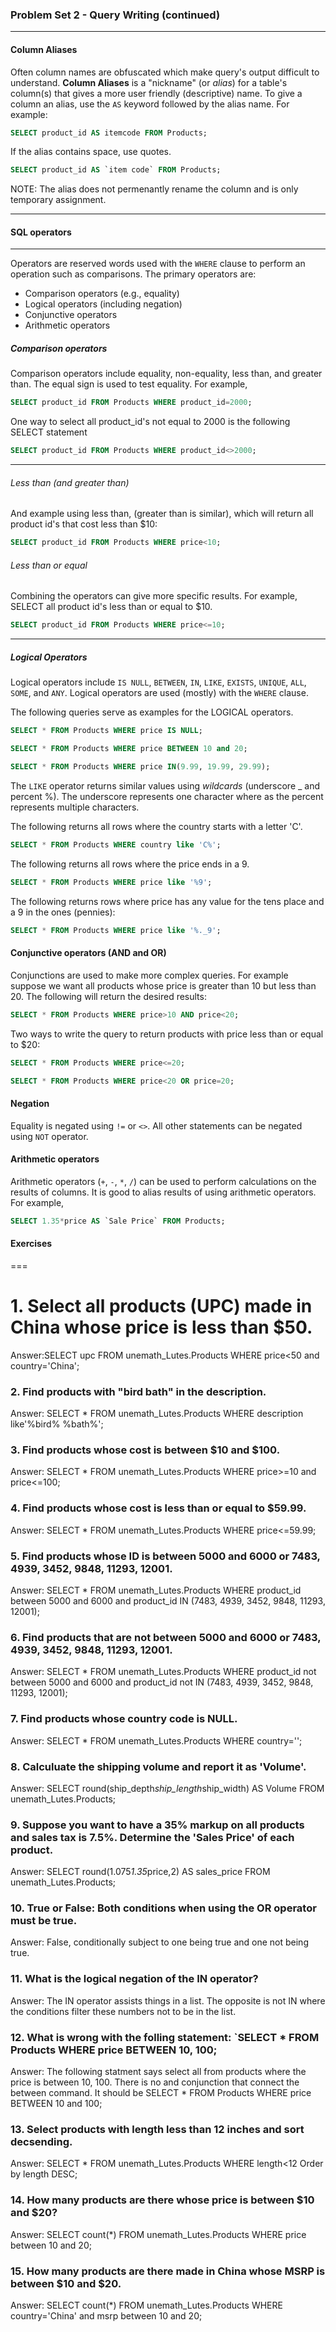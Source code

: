 ### Problem Set 2 - Query Writing (continued)
---



#### Column Aliases

Often column names are obfuscated which make query's output difficult to understand. 
**Column Aliases** is a "nickname" (or *alias*) for a table's column(s) that gives a more user friendly (descriptive) name.
To give a column an alias, use the `AS` keyword followed by the alias name.  For example:

```SQL
SELECT product_id AS itemcode FROM Products;
```

If the alias contains space, use quotes.  

```SQL
SELECT product_id AS `item code` FROM Products;
```

NOTE: The alias does not permenantly rename the column and is only temporary assignment.




---

#### SQL operators

---

Operators are reserved words used with the `WHERE` clause to perform an operation such as comparisons.  The primary operators are:

- Comparison operators (e.g., equality)
- Logical operators (including negation)
- Conjunctive operators
- Arithmetic operators

##### Comparison operators

Comparison operators include equality, non-equality, less than, and greater than.  The equal sign is used to test equality.  For example, 

```SQL
SELECT product_id FROM Products WHERE product_id=2000;
```
One way to select all product_id's not equal to 2000 is the following SELECT statement 

```SQL
SELECT product_id FROM Products WHERE product_id<>2000;
```
---

###### Less than (and greater than)

And example using less than, (greater than is similar), which will return all product id's that cost less than $10:

```SQL
SELECT product_id FROM Products WHERE price<10;
```

###### Less than or equal

Combining the operators can give more specific results.  For example, SELECT all product id's less than or equal to $10.


```SQL
SELECT product_id FROM Products WHERE price<=10;
```

---

##### Logical Operators

Logical operators include `IS NULL`, `BETWEEN`, `IN`, `LIKE`, `EXISTS`, `UNIQUE`, `ALL`, `SOME`, and `ANY`.
Logical operators are used (mostly) with the `WHERE` clause.  

The following queries serve as examples for the LOGICAL operators.


```SQL
SELECT * FROM Products WHERE price IS NULL;
```


```SQL
SELECT * FROM Products WHERE price BETWEEN 10 and 20;
```


```SQL
SELECT * FROM Products WHERE price IN(9.99, 19.99, 29.99);
```

The `LIKE` operator returns similar values using *wildcards* (underscore _ and percent %).  The underscore represents one character where as the percent represents multiple characters.

The following returns all rows where the country starts with a letter 'C'.  

```SQL
SELECT * FROM Products WHERE country like 'C%';
```

The following returns all rows where the price ends in a 9.


```SQL
SELECT * FROM Products WHERE price like '%9';
```

The following returns rows where price has any value for the tens place and a 9 in the ones (pennies):


```SQL
SELECT * FROM Products WHERE price like '%._9';
```

#### Conjunctive operators (AND and OR)

Conjunctions are used to make more complex queries.  For example suppose we want all products whose price is greater than 10 but less than 20.  The following will return the desired results:

```SQL
SELECT * FROM Products WHERE price>10 AND price<20;
```

Two ways to write the query to return products with price less than or equal to $20:


```SQL
SELECT * FROM Products WHERE price<=20;
```


```SQL
SELECT * FROM Products WHERE price<20 OR price=20;
```

#### Negation

Equality is negated using `!=` or `<>`.  All other statements can be negated using `NOT` operator. 



#### Arithmetic operators

Arithmetic operators (`+`, `-`, `*`, `/`) can be used to perform calculations on the results of columns.  It is good to alias results of using arithmetic operators.  For example, 


```SQL
SELECT 1.35*price AS `Sale Price` FROM Products;
```




#### Exercises


===

# 1. Select all products (UPC) made in China whose price is less than $50.
Answer:SELECT upc FROM unemath_Lutes.Products WHERE price<50 and country='China'; 

### 2. Find products with "bird bath" in the description.
Answer: SELECT * FROM unemath_Lutes.Products WHERE description like'%bird% %bath%'; 

### 3. Find products whose cost is between $10 and $100.
Answer: SELECT * FROM unemath_Lutes.Products WHERE price>=10 and price<=100; 

### 4. Find products whose cost is less than or equal to $59.99.
Answer: SELECT * FROM unemath_Lutes.Products WHERE price<=59.99; 

### 5. Find products whose ID is between 5000 and 6000 or 7483, 4939, 3452, 9848, 11293, 12001.
Answer: SELECT * FROM unemath_Lutes.Products WHERE product_id between 5000 and 6000 and product_id IN (7483, 4939, 3452, 9848, 11293, 12001); 

### 6. Find products that are not between 5000 and 6000 or 7483, 4939, 3452, 9848, 11293, 12001.
Answer: SELECT * FROM unemath_Lutes.Products WHERE product_id not between 5000 and 6000 and product_id not IN (7483, 4939, 3452, 9848, 11293, 12001); 

### 7. Find products whose country code is NULL.
Answer: SELECT * FROM unemath_Lutes.Products WHERE country='';

### 8. Calculuate the shipping volume and report it as 'Volume'.
Answer: SELECT round(ship_depth*ship_length*ship_width) AS Volume FROM unemath_Lutes.Products;

### 9. Suppose you want to have a 35% markup on all products and sales tax is 7.5%.  Determine the 'Sales Price' of each product.
Answer: SELECT round(1.075*1.35*price,2) AS sales_price FROM unemath_Lutes.Products;

### 10. True or False: Both conditions when using the OR operator must be true.
Answer: False, conditionally subject to one being true and one not being true. 

### 11. What is the logical negation of the IN operator?
Answer: The IN operator assists things in a list. The opposite is not IN where the conditions filter these numbers not to be in the list. 

### 12. What is wrong with the folling statement: `SELECT * FROM Products WHERE price BETWEEN 10, 100;
Answer: The following statment says select all from products where the price is between 10, 100. There is no and conjunction that connect the between command. It should be SELECT * FROM Products WHERE price BETWEEN 10 and 100; 

### 13. Select products with length less than 12 inches and sort decsending.
Answer: SELECT * FROM unemath_Lutes.Products WHERE length<12 Order by length DESC;

### 14. How many products are there whose price is between $10 and $20?
Answer: SELECT count(*) FROM unemath_Lutes.Products WHERE price between 10 and 20;

### 15. How many products are there made in China whose MSRP is between $10 and $20.
Answer: SELECT count(*) FROM unemath_Lutes.Products WHERE country='China' and msrp between 10 and 20; 

